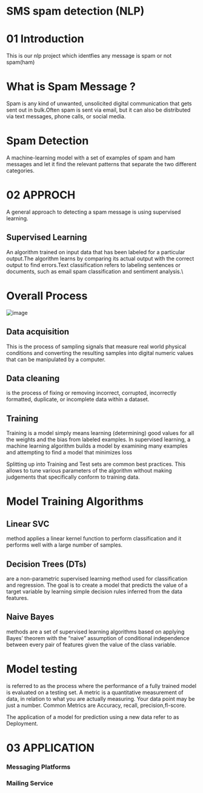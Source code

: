 # SMS spam detection (NLP)
# 01 Introduction
This is our nlp project which identfies any message is spam or not spam(ham)
# What is Spam Message ?
Spam is any kind of unwanted, unsolicited digital communication that gets sent out in bulk.Often spam is sent via email, but it can also be distributed via text messages, phone calls, or social media.
# Spam Detection 
A machine-learning model with a set of examples of spam and ham messages and let it find the relevant patterns that separate the two different categories.

# 02 APPROCH
A general approach to detecting a spam message is using supervised learning.
## Supervised Learning
An algorithm trained on input data that has been labeled for a particular output.The algorithm learns by comparing its actual output with
the correct output to find errors.Text classification refers to labeling sentences or documents, such as email spam classification and sentiment analysis.\


# Overall Process
![image](https://user-images.githubusercontent.com/83369330/169146083-4ad2c203-1c6c-41b4-b26d-104fe862ce7f.png)
## Data acquisition
This is the process of sampling signals that measure real world physical conditions and converting the resulting samples into digital
numeric values that can be manipulated by a computer.
## Data cleaning
is the process of fixing or removing
incorrect, corrupted, incorrectly formatted, duplicate, or
incomplete data within a dataset.

## Training
Training is a  model simply means learning (determining) good values for all
the weights and the bias from labeled examples. In supervised learning, a
machine learning algorithm builds a model by examining many examples
and attempting to find a model that minimizes loss

Splitting up into Training and Test sets are common best practices. This allows
to tune various parameters of the algorithm without making judgements that
specifically conform to training data.

# Model Training Algorithms
## Linear SVC 
method applies a linear kernel function to perform classification and it performs well with a large number of samples.
## Decision Trees (DTs)
are a non-parametric supervised learning method used for
classification and regression. The goal is to create a model that predicts the value
of a target variable by learning simple decision rules inferred from the data
features.
## Naive Bayes
methods are a set of supervised learning algorithms based on applying Bayes’ theorem with the “naive” assumption of conditional independence between
every pair of features given the value of the class variable.
# Model testing
is referred to as the process where the performance of a fully trained
model is evaluated on a testing set.
A metric is a quantitative measurement of data, in relation to what you are
actually measuring. Your data point may be just a number. Common Metrics are
Accuracy, recall, precision,fl-score.

The application of a model for prediction using a new data refer to as Deployment.

# 03 APPLICATION
### Messaging Platforms
### Mailing Service

